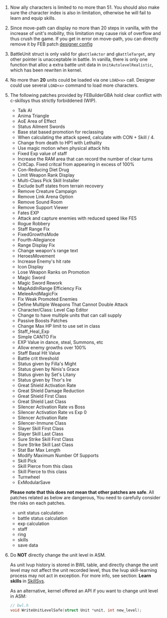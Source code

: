 1. Now ally characters is limited to no more than 51. You should also make sure the character index is also in limitation, otherwise he will fail to learn and equip skills.

2. Since move-path can display no more than 20 steps in vanilla, with the increase of unit's mobility, this limitation may cause risk of overflow and thus crush the game. If you get in error on move-path, you can directly remove it by FEB patch [designer config](../Patches/PATCH_DesignerConfig.txt)

3. BattleUnit struct is only valid for `gBattleActor` and `gBattleTarget`, any other pointer is unacceptable in battle. In vanilla, there is only one function that alloc a extra battle unit data in `UnitAutolevelRealistic`, which has been rewriten in kernel.

4. No more than **20** units could be loaded via one `LOAD<x>` call. Designer could use several `LOAD<x>` command to load more characters.

5. The following patches provided by FEBuilderGBA hold clear conflict with c-skillsys thus strictly forbiddened (WIP).
    - Talk AI
    - Anima Triangle
    - AoE Area of Effect
    - Status Ailment Swords
    - Base stat based promotion for reclassing
    - When calculating the attack speed, calculate with CON + Skill / 4.
    - Change from death to HP1 with Lethality
    - Use magic motion when physical attack hits
    - Fixed Exp value of staff
    - Increase the RAM area that can record the number of clear turns
    - CritCap. Fixed critcal from appearing in excess of 100%
    - Con-Reducing Diet Drug
    - Limit Weapon Rank Display
    - Multi-Class Pick Skill Installer
    - Exclude buff states from terrain recovery
    - Remove Creature Campaign
    - Remove Link Arena Option
    - Remove Sound Room
    - Remove Support Viewer
    - Fates EXP
    - Attack and capture enemies with reduced speed like FE5
    - Rogue Robbery
    - Staff Range Fix
    - FixedGrowthsMode
    - Fourth-Allegiance
    - Range Display Fix
    - Change weapon's range text
    - HeroesMovement
    - Increase Enemy's hit rate
    - Icon Display
    - Lose Weapon Ranks on Promotion
    - Magic Sword
    - Magic Sword Rework
    - MapAddInRange Efficiency Fix
    - MeleeAndMagicFix
    - Fix Weak Promoted Enemies
    - Define Multiple Weapons That Cannot Double Attack
    - Character/Class: Level Cap Editor
    - Change to have multiple units that can call supply
    - Passive Boosts Patches
    - Change Max HP limit to use set in class
    - Staff_Heal_Exp
    - Simple CANTO Fix
    - EXP Value in dance, steal, Summons, etc
    - Allow enemy growths over 100%
    - Staff Basal Hit Value
    - Battle crit threshold
    - Status given by Filla's Might
    - Status given by Ninis's Grace
    - Status given by Set's Litany
    - Status given by Thor's Ire
    - Great Shield Activation Rate
    - Great Shield Damage Reduction
    - Great Shield First Class
    - Great Shield Last Class
    - Silencer Activation Rate vs Boss
    - Silencer Activation Rate vs Exp 0
    - Silencer Activation Rate
    - Silencer-Immune Class
    - Slayer Skill First Class
    - Slayer Skill Last Class
    - Sure Strike Skill First Class
    - Sure Strike Skill Last Class
    - Stat Bar Max Length
    - Modify Maximum Number Of Supports
    - Skill Pick
    - Skill Pierce from this class
    - Skill Pierce to this class
    - Turnwheel
    - ExModularSave

    **Please note that this does not mean that other patches are safe**. All patches related as below are dangerous, You need to carefully consider the risks on each patches.

    - unit status calculation
    - battle status calculation
    - exp calculation
    - staff
    - ring
    - skills
    - save data

5. Do **NOT** directly change the unit level in ASM.

    As unit lvup history is stored in BWL table, and directly change the unit level may not affect the unit recorded level, thus the lvup skill-learning process may not act in exception. For more info, see section: **Learn skills** in [SkillSys](./SkillSys.md).

    As an alternative, kernel offered an API if you want to change unit level in ASM:

    ```c
    // bwl.h
    void WriteUnitLevelSafe(struct Unit *unit, int new_level);
    ```
